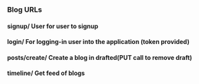 ### Blog URLs <br>
  #### signup/        User for user to signup <br>
  #### login/         For logging-in user into the application (token provided) <br>
  #### posts/create/  Create a blog in drafted(PUT call to remove draft) <br>
  #### timeline/      Get feed of blogs <br>

  

